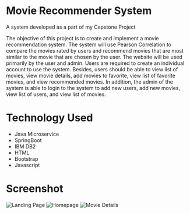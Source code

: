 # Movie Recommender System
A system developed as a part of my Capstone Project

The objective of this project is to create and implement a movie recommendation system. The system will use Pearson Correlation to compare the movies rated by users and recommend movies that are most similar to the movie that are chosen by the user. The website will be used primarily by the user and admin. Users are required to create an individual account to use the system. Besides, users should be able to view list of movies, view movie details, add movies to favorite, view list of favorite movies, and view recommended movies. In addition, the admin of the system is able to login to the system to add new users, add new movies, view list of users, and view list of movies.

# Technology Used

- Java Microservice
- SpringBoot
- IBM DB2
- HTML
- Bootstrap
- Javascript

# Screenshot
![Landing Page](https://user-images.githubusercontent.com/63769862/217317053-f2c3db81-95a4-4fac-ba3c-2fb7ba1ccdd4.png)
![Homepage](https://user-images.githubusercontent.com/63769862/217317064-4c439a4c-6f30-4b73-9fa7-6e59e0eed252.png)
![Movie Details](https://user-images.githubusercontent.com/63769862/217317072-b5c189f6-b34e-4750-a9c7-0de1c12c1bb7.png)
